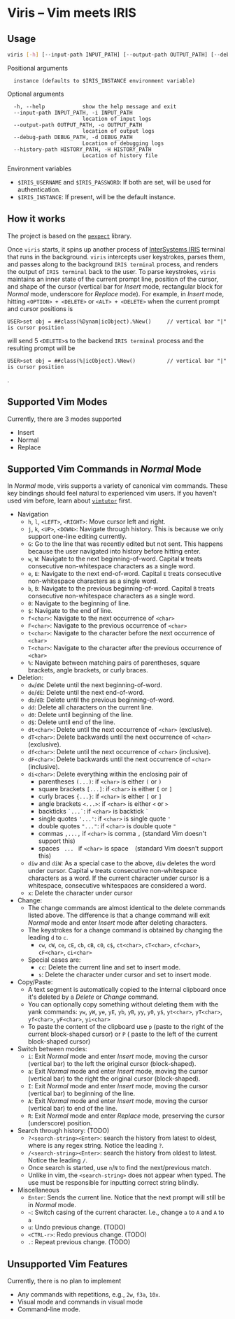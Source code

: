 # Viris – Vim meets IRIS

## Usage

```bash
viris [-h] [--input-path INPUT_PATH] [--output-path OUTPUT_PATH] [--debug-path DEBUG_PATH] [--history-path HISTORY_PATH] [instance]
```

Positional arguments

```
  instance (defaults to $IRIS_INSTANCE environment variable)
```

Optional arguments

```
  -h, --help            show the help message and exit
  --input-path INPUT_PATH, -i INPUT_PATH
                        location of input logs
  --output-path OUTPUT_PATH, -o OUTPUT_PATH
                        location of output logs
  --debug-path DEBUG_PATH, -d DEBUG_PATH
                        Location of debugging logs
  --history-path HISTORY_PATH, -H HISTORY_PATH
                        Location of history file
```

Environment variables

- `$IRIS_USERNAME` and `$IRIS_PASSWORD`: If both are set, will be used for authentication.
- `$IRIS_INSTANCE`: If present, will be the default instance.

## How it works

The project is based on the [`pexpect`](https://pexpect.readthedocs.io/en/stable/) library.

Once `viris` starts, it spins up another process
of [InterSystems IRIS](https://docs.intersystems.com/iris20233/csp/docbook/Doc.View.cls?KEY=TOS_Terminal) terminal
that runs in the background.
`viris` intercepts user keystrokes, parses them, and passes along to the background `IRIS terminal` process, and renders
the output of `IRIS terminal` back to the user.
To parse keystrokes, `viris` maintains an inner state of the current prompt line, position of the cursor, and shape of
the cursor (vertical bar for *Insert* mode, rectangular block for *Normal* mode, underscore for *Replace* mode).
For example, in *Insert* mode, hitting `<OPTION> + <DELETE>` or `<ALT> + <DELETE>` when the current prompt and cursor
positions is

```
USER>set obj = ##class(%Dynam|icObject).%New()     // vertical bar "|" is cursor position
```

will send 5 `<DELETE>`s to the backend `IRIS terminal` process and the resulting prompt will be

```
USER>set obj = ##class(%|icObject).%New()          // vertical bar "|" is cursor position
```

.

## Supported Vim Modes

Currently, there are 3 modes supported

- Insert
- Normal
- Replace

## Supported Vim Commands in *Normal* Mode

In *Normal* mode, viris supports a variety of canonical vim commands.
These key bindings should feel natural to experienced vim users.
If you haven't used vim before, learn about [`vimtutor`](https://vimschool.netlify.app/introduction/vimtutor/) first.

- Navigation
    - `h`, `l`, `<LEFT>`, `<RIGHT>`: Move cursor left and right.
    - `j`, `k`, `<UP>`, `<DOWN>`: Navigate through history. This is because we only support one-line editing currently.
    - `G`: Go to the line that was recently edited but not sent. This happens because the user navigated into history
      before hitting enter.
    - `w`, `W`: Navigate to the next beginning-of-word. Capital `W` treats consecutive non-whitespace characters as a
      single word.
    - `e`, `E`: Navigate to the next end-of-word. Capital `E` treats consecutive non-whitespace characters as a single
      word.
    - `b`, `B`: Navigate to the previous beginning-of-word. Capital `B` treats consecutive non-whitespace characters as
      a single word.
    - `0`: Navigate to the beginning of line.
    - `$`: Navigate to the end of line.
    - `f<char>`: Navigate to the next occurrence of `<char>`
    - `F<char>`: Navigate to the previous occurrence of `<char>`
    - `t<char>`: Navigate to the character before the next occurrence of `<char>`
    - `T<char>`: Navigate to the character after the previous occurrence of `<char>`
    - `%`: Navigate between matching pairs of parentheses, square brackets, angle brackets, or curly braces.
- Deletion:
    - `dw`/`dW`: Delete until the next beginning-of-word.
    - `de`/`dE`: Delete until the next end-of-word.
    - `db`/`dB`: Delete until the previous beginning-of-word.
    - `dd`: Delete all characters on the current line.
    - `d0`: Delete until beginning of the line.
    - `d$`: Delete until end of the line.
    - `dt<char>`: Delete until the next occurrence of `<char>` (exclusive).
    - `dT<char>`: Delete backwards until the next occurrence of `<char>` (exclusive).
    - `df<char>`: Delete until the next occurrence of `<char>` (inclusive).
    - `dF<char>`: Delete backwards until the next occurrence of `<char>` (inclusive).
    - `di<char>`: Delete everything within the enclosing pair of
        - parentheses `(...)`: if `<char>` is either `(` or `)`
        - square brackets `[...]`: if `<char>` is either `[` or `]`
        - curly braces `{...}`: if `<char>` is either `[` or `]`
        - angle brackets `<...>`: if `<char>` is either `<` or `>`
        - backticks <code>&#96;...&#96;</code>: if `<char>` is backtick <code>`</code>
        - single quotes `'...'`: if `<char>` is single quote `'`
        - double quotes `"..."`: if `<char>` is double quote `"`
        - commas `,...,` if `<char>` is comma `,` (standard Vim doesn't support this)
        - spaces <code>&nbsp;...&nbsp;</code> if `<char>` is space ` ` (standard Vim doesn't support this)
    - `diw` and `diW`: As a special case to the above, `diw` deletes the word under cursor.
      Capital `w` treats consecutive non-whitespace characters as a word.
      If the current character under cursor is a whitespace, consecutive whitespaces are considered a word.
    - `x`: Delete the character under cursor
- Change:
    - The change commands are almost identical to the delete commands listed above.
      The difference is that a change command will exit *Normal* mode and enter *Insert* mode after deleting characters.
    - The keystrokes for a change command is obtained by changing the leading `d` to `c`.
        - `cw`, `cW`, `ce`, `cE`, `cb`, `cB`, `c0`, `c$`, `ct<char>`, `cT<char>`, `cf<char>`, `cF<char>`, `ci<char>`
    - Special cases are:
        - `cc`: Delete the current line and set to insert mode.
        - `s`: Delete the character under cursor and set to insert mode.
- Copy/Paste:
    - A text segment is automatically copied to the internal clipboard once it's deleted by a *Delete* or *Change*
      command.
    - You can optionally copy something without deleting them with the yank commands:
      `yw`, `yW`, `ye`, `yE`, `yb`, `yB`, `yy`, `y0`, `y$`, `yt<char>`, `yT<char>`, `yf<char>`, `yF<char>`, `yi<char>`
    - To paste the content of the clipboard use `p` (paste to the right of the current block-shaped cursor) or `P` (
      paste to the left of the current block-shaped cursor)
- Switch between modes:
    - `i`: Exit *Normal* mode and enter *Insert* mode, moving the cursor (vertical bar) to the left the original
      cursor (block-shaped).
    - `a`: Exit *Normal* mode and enter *Insert* mode, moving the cursor (vertical bar) to the right the original
      cursor (block-shaped).
    - `I`: Exit *Normal* mode and enter *Insert* mode, moving the cursor (vertical bar) to beginning of the line.
    - `A`: Exit *Normal* mode and enter *Insert* mode, moving the cursor (vertical bar) to end of the line.
    - `R`: Exit *Normal* mode and enter *Replace* mode, preserving the cursor (underscore) position.
- Search through history: (TODO)
    - `?<search-string><Enter>`: search the history from latest to oldest, where <search-string> is any regex string.
      Notice the leading `?`.
    - `/<search-string><Enter>`: search the history from oldest to latest. Notice the leading `/`.
    - Once search is started, use `n`/`N` to find the next/previous match.
    - Unlike in vim, the `<search-string>` does not appear when typed. The use must be responsible for inputting correct
      string blindly.
- Miscellaneous
    - `Enter`: Sends the current line. Notice that the next prompt will still be in *Normal* mode.
    - `~`: Switch casing of the current character. I.e., change `a` to `A` and `A` to `a`
    - `u`: Undo previous change. (TODO)
    - `<CTRL-r>`: Redo previous change. (TODO)
    - `.`: Repeat previous change. (TODO)

## Unsupported Vim Features

Currently, there is no plan to implement

- Any commands with repetitions, e.g., `2w`, `f3a`, `10x`.
- Visual mode and commands in visual mode
- Command-line mode.

